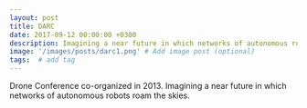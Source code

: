 ```yaml
---
layout: post
title: DARC
date: 2017-09-12 00:00:00 +0300
description: Imagining a near future in which networks of autonomous robots roam the skies.
image: '/images/posts/darc1.png' # Add image post (optional)
tags:  # add tag
---
```


Drone Conference co-organized in 2013. Imagining a near future in which networks of autonomous robots roam the skies.